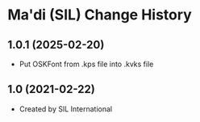 Ma'di (SIL) Change History
====================

1.0.1 (2025-02-20)
------------------
* Put OSKFont from .kps file into .kvks file

1.0 (2021-02-22)
----------------
* Created by SIL International 
